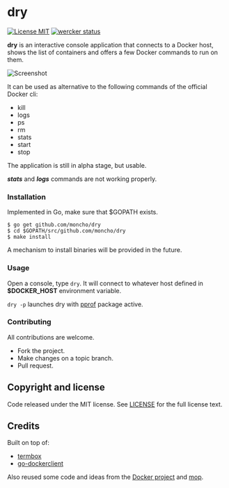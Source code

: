 # dry
[![License MIT](https://img.shields.io/badge/license-MIT-lightgrey.svg?style=flat)](https://github.com/moncho/dry#license-mit)
[![wercker status](https://app.wercker.com/status/66c3ab71a46c0c8841f34a526fc23189/s/master "wercker status")](https://app.wercker.com/project/bykey/66c3ab71a46c0c8841f34a526fc23189)

**dry** is an interactive console application that connects to a Docker host, shows the list of containers and offers a few Docker commands to run on them.

![Screenshot](https://raw.github.com/moncho/dry/master/docs/dry.png "dry Screenshot")

It can be used as alternative to the following commands of the official Docker cli:

* kill
* logs
* ps
* rm
* stats
* start
* stop

The application is still in alpha stage, but usable.

 ***stats*** and ***logs*** commands are not working properly.

### Installation

Implemented in Go, make sure that $GOPATH exists.

```
$ go get github.com/moncho/dry
$ cd $GOPATH/src/github.com/moncho/dry
$ make install
```

A mechanism to install binaries will be provided in the future.

### Usage

Open a console, type ```dry```. It will connect to whatever host defined in **$DOCKER_HOST** environment variable.

```dry -p``` launches dry with [pprof](https://golang.org/pkg/net/http/pprof/) package active.

### Contributing ###
All contributions are welcome.

* Fork the project.
* Make changes on a topic branch.
* Pull request.

## Copyright and license

Code released under the MIT license. See
[LICENSE](https://github.com/moncho/dry/blob/master/LICENSE) for the full license text.

## Credits

Built on top of:
* [termbox](https://github.com/nsf/termbox-go)
* [go-dockerclient](https://github.com/fsouza/go-dockerclient)

Also reused some code and ideas from the [Docker project](https://github.com/docker/docker) and [mop](https://github.com/michaeldv/mop).
